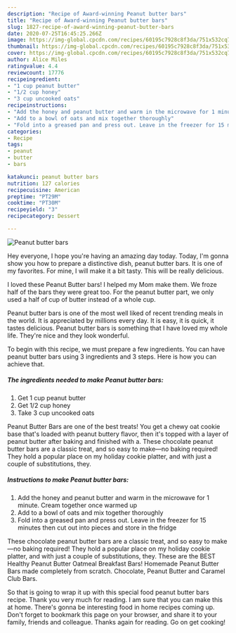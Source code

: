 ```yaml
---
description: "Recipe of Award-winning Peanut butter bars"
title: "Recipe of Award-winning Peanut butter bars"
slug: 1827-recipe-of-award-winning-peanut-butter-bars
date: 2020-07-25T16:45:25.266Z
image: https://img-global.cpcdn.com/recipes/60195c7928c8f3da/751x532cq70/peanut-butter-bars-recipe-main-photo.jpg
thumbnail: https://img-global.cpcdn.com/recipes/60195c7928c8f3da/751x532cq70/peanut-butter-bars-recipe-main-photo.jpg
cover: https://img-global.cpcdn.com/recipes/60195c7928c8f3da/751x532cq70/peanut-butter-bars-recipe-main-photo.jpg
author: Alice Miles
ratingvalue: 4.4
reviewcount: 17776
recipeingredient:
- "1 cup peanut butter"
- "1/2 cup honey"
- "3 cup uncooked oats"
recipeinstructions:
- "Add the honey and peanut butter and warm in the microwave for 1 minute. Cream together once warmed up"
- "Add to a bowl of oats and mix together thoroughly"
- "Fold into a greased pan and press out. Leave in the freezer for 15 minutes then cut out into pieces and store in the fridge"
categories:
- Recipe
tags:
- peanut
- butter
- bars

katakunci: peanut butter bars 
nutrition: 127 calories
recipecuisine: American
preptime: "PT29M"
cooktime: "PT30M"
recipeyield: "3"
recipecategory: Dessert

---
```



![Peanut butter bars](https://img-global.cpcdn.com/recipes/60195c7928c8f3da/751x532cq70/peanut-butter-bars-recipe-main-photo.jpg)

Hey everyone, I hope you're having an amazing day today. Today, I'm gonna show you how to prepare a distinctive dish, peanut butter bars. It is one of my favorites. For mine, I will make it a bit tasty. This will be really delicious.

I loved these Peanut Butter bars! I helped my Mom make them. We froze half of the bars they were great too. For the peanut butter part, we only used a half of cup of butter instead of a whole cup.

Peanut butter bars is one of the most well liked of recent trending meals in the world. It is appreciated by millions every day. It is easy, it is quick, it tastes delicious. Peanut butter bars is something that I have loved my whole life. They're nice and they look wonderful.


To begin with this recipe, we must prepare a few ingredients. You can have peanut butter bars using 3 ingredients and 3 steps. Here is how you can achieve that.

<!--inarticleads1-->

##### The ingredients needed to make Peanut butter bars:

1. Get 1 cup peanut butter
1. Get 1/2 cup honey
1. Take 3 cup uncooked oats


Peanut Butter Bars are one of the best treats! You get a chewy oat cookie base that&#39;s loaded with peanut buttery flavor, then it&#39;s topped with a layer of peanut butter after baking and finished with a. These chocolate peanut butter bars are a classic treat, and so easy to make—no baking required! They hold a popular place on my holiday cookie platter, and with just a couple of substitutions, they. 

<!--inarticleads2-->

##### Instructions to make Peanut butter bars:

1. Add the honey and peanut butter and warm in the microwave for 1 minute. Cream together once warmed up
1. Add to a bowl of oats and mix together thoroughly
1. Fold into a greased pan and press out. Leave in the freezer for 15 minutes then cut out into pieces and store in the fridge


These chocolate peanut butter bars are a classic treat, and so easy to make—no baking required! They hold a popular place on my holiday cookie platter, and with just a couple of substitutions, they. These are the BEST Healthy Peanut Butter Oatmeal Breakfast Bars! Homemade Peanut Butter Bars made completely from scratch. Chocolate, Peanut Butter and Caramel Club Bars. 

So that is going to wrap it up with this special food peanut butter bars recipe. Thank you very much for reading. I am sure that you can make this at home. There's gonna be interesting food in home recipes coming up. Don't forget to bookmark this page on your browser, and share it to your family, friends and colleague. Thanks again for reading. Go on get cooking!
